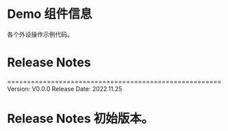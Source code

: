 # Demo 组件信息
各个外设操作示例代码。

# Release Notes
======================================================
Version: V0.0.0
Release Date: 2022.11.25

Release Notes
初始版本。
======================================================
